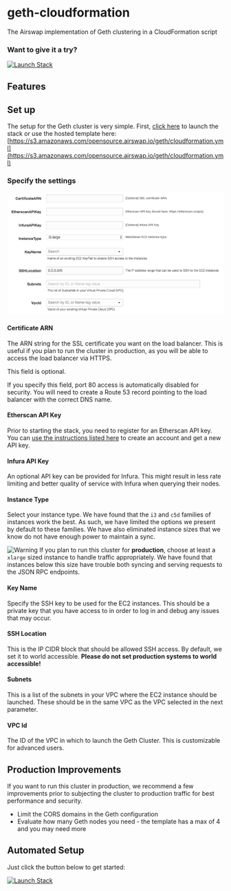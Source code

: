 # geth-cloudformation
The Airswap implementation of Geth clustering in a CloudFormation script

### Want to give it a try?
[![Launch Stack](https://s3.amazonaws.com/cloudformation-examples/cloudformation-launch-stack.png)](https://console.aws.amazon.com/cloudformation/home?region=us-east-1#/stacks/new?stackName=GethCluster&templateURL=https://s3.amazonaws.com/opensource.airswap.io/geth/cloudformation.yml)

## Features


## Set up
The setup for the Geth cluster is very simple. First, [click here](https://console.aws.amazon.com/cloudformation/home?region=us-east-1#/stacks/new?stackName=GethCluster&templateURL=https://s3.amazonaws.com/opensource.airswap.io/geth/cloudformation.yml) to launch the stack or use the hosted template here: [https://s3.amazonaws.com/opensource.airswap.io/geth/cloudformation.yml](https://s3.amazonaws.com/opensource.airswap.io/geth/cloudformation.yml)

### Specify the settings
![Parameters](./params.png)

#### Certificate ARN
The ARN string for the SSL certificate you want on the load balancer. This is useful if you plan to run the cluster in production, as you will be able to access the load balancer via HTTPS.

This field is optional.

If you specify this field, port 80 access is automatically disabled for security. You will need to create a Route 53 record pointing to the load balancer with the correct DNS name.

#### Etherscan API Key
Prior to starting the stack, you need to register for an Etherscan API key. You can [use the instructions listed here](https://etherscan.io/apis) to create an account and get a new API key.

#### Infura API Key
An optional API key can be provided for Infura. This might result in less rate limiting and better quality of service with Infura when querying their nodes.

#### Instance Type
Select your instance type. We have found that the `i3` and `c5d` families of instances work the best. As such, we have limited the options we present by default to these families. We have also eliminated instance sizes that we know do not have enough power to maintain a sync.

![Warning](https://upload.wikimedia.org/wikipedia/commons/thumb/2/24/Warning_icon.svg/32px-Warning_icon.svg.png) If you plan to run this cluster for **production**, choose at least a `xlarge` sized instance to handle traffic appropriately. We have found that instances below this size have trouble both syncing and serving requests to the JSON RPC endpoints.

#### Key Name
Specify the SSH key to be used for the EC2 instances. This should be a private key that you have access to in order to log in and debug any issues that may occur.

#### SSH Location
This is the IP CIDR block that should be allowed SSH access. By default, we set it to world accessible. **Please do not set production systems to world accessible!**

#### Subnets
This is a list of the subnets in your VPC where the EC2 instance should be launched. These should be in the same VPC as the VPC selected in the next parameter.

#### VPC Id
The ID of the VPC in which to launch the Geth Cluster. This is customizable for advanced users.

## Production Improvements
If you want to run this cluster in production, we recommend a few improvements prior to subjecting the cluster to production traffic for best performance and security.

* Limit the CORS domains in the Geth configuration
* Evaluate how many Geth nodes you need - the template has a max of 4 and you may need more

## Automated Setup
Just click the button below to get started:

[![Launch Stack](https://s3.amazonaws.com/cloudformation-examples/cloudformation-launch-stack.png)](https://console.aws.amazon.com/cloudformation/home?region=us-east-1#/stacks/new?stackName=GethCluster&templateURL=https://s3.amazonaws.com/opensource.airswap.io/geth/cloudformation.yml)
